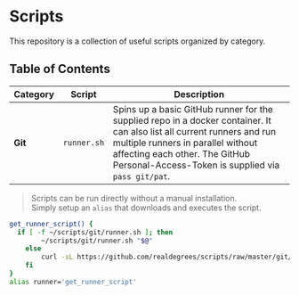 # Scripts

This repository is a collection of useful scripts organized by category.

## Table of Contents

| Category      | Script            | Description                     |
|---------------|--------------------|---------------------------------|
| **Git**       | `runner.sh`	     | Spins up a basic GitHub runner for the supplied repo in a docker container. It can also list all current runners and run multiple runners in parallel without affecting each other. The GitHub Personal-Access-Token is supplied via `pass git/pat`.                                |

> Scripts can be run directly without a manual installation.  
Simply setup an `alias` that downloads and executes the script.
```bash
get_runner_script() {
  if [ -f ~/scripts/git/runner.sh ]; then 
        ~/scripts/git/runner.sh "$@"
    else 
        curl -sL https://github.com/realdegrees/scripts/raw/master/git/runner.sh | bash -s -- "$@"
    fi
}
alias runner='get_runner_script'
```